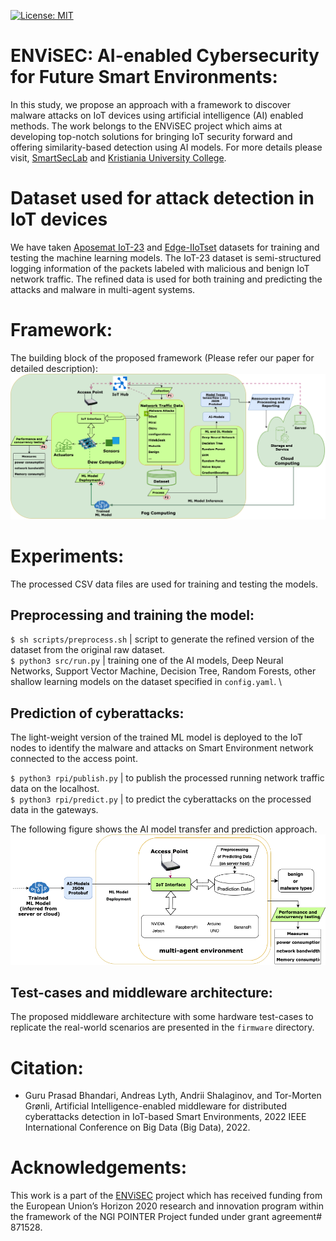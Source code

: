 [![License: MIT](https://img.shields.io/badge/License-MIT-yellow.svg)](https://opensource.org/licenses/MIT)

# ENViSEC: AI-enabled Cybersecurity for Future Smart Environments:

In this study, we propose an approach with a framework to discover malware attacks
on IoT devices using artificial intelligence (AI) enabled methods.
The work belongs to the ENViSEC project which aims at developing top-notch solutions
for bringing IoT security forward and offering similarity-based detection using AI models.
For more details please visit, [SmartSecLab](https://smartseclab.com/envisec/) and
[Kristiania University College](https://www.kristiania.no/en/research/research-projects/kuc/envisec-artificial-intelligence--enabled-cybersecurity-for-future-smart-environments/).


# Dataset used for attack detection in IoT devices

We have taken [Aposemat IoT-23](https://www.stratosphereips.org/datasets-iot23)
and [Edge-IIoTset](https://ieee-dataport.org/documents/edge-iiotset-new-comprehensive-realistic-cyber-security-dataset-iot-and-iiot-applications#files)
datasets for training and testing the machine learning models.
The IoT-23 dataset is semi-structured logging information of the packets labeled with malicious and benign IoT network traffic.
The refined data is used for both training and predicting
the attacks and malware in multi-agent systems.

# Framework:
The building block of the proposed framework (Please refer our paper for detailed description):
![framework](figures/framework/workflow.png)

# Experiments:

The processed CSV data files are used for training and testing the models.

## Preprocessing and training the model:

`$ sh scripts/preprocess.sh` | script to generate the refined version of the dataset from the original raw dataset. \
`$ python3 src/run.py` | training one of the AI models, Deep Neural Networks, Support Vector Machine, Decision Tree,
Random Forests, other shallow learning models on the dataset specified in `config.yaml`.  \


## Prediction of cyberattacks:

The light-weight version of the trained ML model is deployed to the IoT nodes
to identify the malware and attacks on Smart Environment network connected to the access point.

`$ python3 rpi/publish.py` | to publish the processed running network traffic data on the localhost. \
`$ python3 rpi/predict.py`  | to predict the cyberattacks on the processed data in the gateways.

The following figure shows the AI model transfer and prediction approach.
![figure](figures/framework/workflow-lite.png)

## Test-cases and middleware architecture:
The proposed middleware architecture with some hardware test-cases to replicate the real-world scenarios are presented in the `firmware` directory.

# Citation:
- Guru Prasad Bhandari, Andreas Lyth, Andrii Shalaginov, and Tor-Morten Grønli, Artificial Intelligence-enabled middleware for distributed cyberattacks detection in IoT-based Smart Environments, 2022 IEEE International Conference on Big Data (Big Data), 2022.

# Acknowledgements:
This work is a part of the [ENViSEC](https://smartseclab.com/envisec/) project which has received funding from the‌ European Union’s Horizon 2020 research and innovation program within the framework of the NGI POINTER Project funded under grant agreement# 871528.